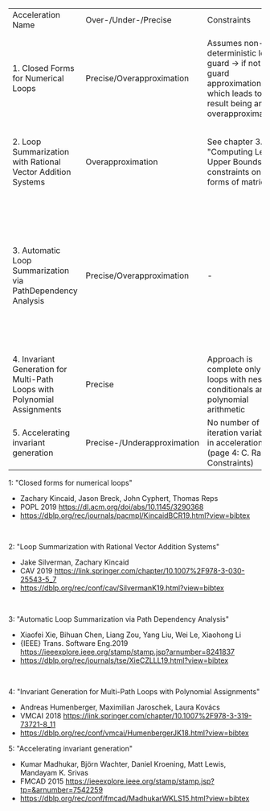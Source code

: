 <table><tbody><tr><td> Acceleration Name </td><td> Over-/Under-/Precise </td><td> Constraints</td><td> Form of Result </td><td> Other </td> </tr>
<tr><td>1. Closed Forms for Numerical Loops </td><td> Precise/Overapproximation</td><td>Assumes non-deterministic loop guard -> if not guard approximation, which leads to the result being an overapproximation </td><td>Existentially Quantified, but can be eliminated</td><td>Modelling of numerical loops without usage of algebraic numbers; usage of Jordan normal form for ease of exponentiation</td</tr>>
<tr><td>2. Loop Summarization with Rational Vector Addition Systems</td><td>Overapproximation</td><td>See chapter 3.2 "Computing Least Upper Bounds", constraints on forms of matrices</td><td>Q-Vars</td><td>Loop acceleration using a so called Q-Vars Datastructure creating matrices</td></tr>
<tr><td>3. Automatic Loop Summarization via PathDependency Analysis</td><td>Precise/Overapproximation</td><td>-</td><td>Automaton</td><td>Uses "variables of interest" as input for loop acceleration, which have to be calculated separatedly; categorizes loops and accelerates types differently; Construction of "loop automaton"</td></tr>
<tr><td>4. Invariant Generation for Multi-Path Loops with Polynomial Assignments</td><td>Precise</td><td>Approach is complete only for loops with nested conditionals and polynomial arithmetic </td><td>Non-quantified formula</td><td> </td></tr>
<tr><td>5. Accelerating invariant generation </td><td>Precise-/Underapproximation</td><td>No number of iteration variable n in acceleration (page 4: C. Range Constraints)</td><td>Universally quantified</td><td> </td>
</tbody></table>


1: "Closed forms for numerical loops"
-  Zachary Kincaid, Jason Breck, John Cyphert, Thomas Reps
- POPL 2019 https://dl.acm.org/doi/abs/10.1145/3290368
- https://dblp.org/rec/journals/pacmpl/KincaidBCR19.html?view=bibtex
<br>

2: "Loop Summarization with Rational Vector Addition Systems"
- Jake Silverman, Zachary Kincaid
- CAV 2019 https://link.springer.com/chapter/10.1007%2F978-3-030-25543-5_7
- https://dblp.org/rec/conf/cav/SilvermanK19.html?view=bibtex
<br>

3: "Automatic Loop Summarization via Path Dependency Analysis"
- Xiaofei Xie, Bihuan Chen, Liang Zou, Yang Liu, Wei Le, Xiaohong Li
- {IEEE} Trans. Software Eng.2019 https://ieeexplore.ieee.org/stamp/stamp.jsp?arnumber=8241837
- https://dblp.org/rec/journals/tse/XieCZLLL19.html?view=bibtex
<br>

4: "Invariant Generation for Multi-Path Loops with Polynomial Assignments"
- Andreas Humenberger, Maximilian Jaroschek, Laura Kovács
- VMCAI 2018 https://link.springer.com/chapter/10.1007%2F978-3-319-73721-8_11
- https://dblp.org/rec/conf/vmcai/HumenbergerJK18.html?view=bibtex

5: "Accelerating invariant generation"
- Kumar Madhukar, Björn Wachter, Daniel Kroening, Matt Lewis, Mandayam K. Srivas
- FMCAD 2015 https://ieeexplore.ieee.org/stamp/stamp.jsp?tp=&arnumber=7542259
- https://dblp.org/rec/conf/fmcad/MadhukarWKLS15.html?view=bibtex
